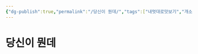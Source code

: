 ```yaml
---
{"dg-publish":true,"permalink":"/당신이 뭔데/","tags":["내멋대로맛보기","개소리에대하여"],"created":"2024-02-21T11:54:57.609+09:00","updated":"2024-02-21T11:58:40.484+09:00"}
---
```


# 당신이 뭔데